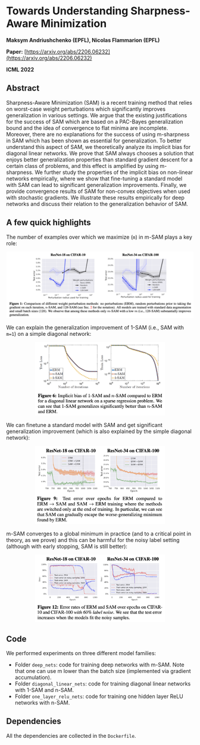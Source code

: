# Towards Understanding Sharpness-Aware Minimization 

**Maksym Andriushchenko (EPFL), Nicolas Flammarion (EPFL)**

**Paper:** [https://arxiv.org/abs/2206.06232](https://arxiv.org/abs/2206.06232)

**ICML 2022**


## Abstract
Sharpness-Aware Minimization (SAM) is a recent training method that relies on worst-case weight perturbations which significantly improves generalization in various settings. We argue that the existing justifications for the success of SAM which are based on a PAC-Bayes generalization bound and the idea of convergence to flat minima are incomplete. Moreover, there are no explanations for the success of using m-sharpness in SAM which has been shown as essential for generalization. To better understand this aspect of SAM, we theoretically analyze its implicit bias for diagonal linear networks. We prove that SAM always chooses a solution that enjoys better generalization properties than standard gradient descent for a certain class of problems, and this effect is amplified by using m-sharpness. We further study the properties of the implicit bias on non-linear networks empirically, where we show that fine-tuning a standard model with SAM can lead to significant generalization improvements. Finally, we provide convergence results of SAM for non-convex objectives when used with stochastic gradients. We illustrate these results empirically for deep networks and discuss their relation to the generalization behavior of SAM. 


## A few quick highlights
The number of examples over which we maximize (`m`) in m-SAM plays a key role:
<p align="center"><img src="images/sam_fig1.png" width="700"></p>

We can explain the generalization improvement of 1-SAM (i.e., SAM with `m=1`) on a simple diagonal network:
<p align="center"><img src="images/sam_diag_nets.png" width="350"></p>

We can finetune a standard model with SAM and get significant generalization improvement (which is also explained by the simple diagonal network):
<p align="center"><img src="images/sam_finetuning.png" width="350"></p>

m-SAM converges to a global minimum in practice (and to a critical point in theory, as we prove) and this can be harmful for the noisy label setting (although with early stopping, SAM is still better):
<p align="center"><img src="images/sam_noisy_labels.png" width="350"></p>


## Code
We performed experiments on three different model families:
- Folder `deep_nets`: code for training deep networks with m-SAM. Note that one can use m lower than the batch size (implemented via gradient accumulation).
- Folder `diagonal_linear_nets`: code for training diagonal linear networks with 1-SAM and n-SAM.
- Folder `one_layer_relu_nets`: code for training one hidden layer ReLU networks with n-SAM.


## Dependencies
All the dependencies are collected in the `Dockerfile`.